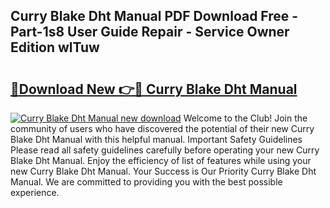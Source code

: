 ## Curry Blake Dht Manual PDF Download Free - Part-1s8 User Guide Repair - Service Owner Edition wlTuw

# <h2><a href="http://bc3189.oget.top/?id=Curry+Blake+Dht+Manual">🔗Download New 👉🔴 Curry Blake Dht Manual</a></h2>

[![Curry Blake Dht Manual new download](https://i.imgur.com/5g1atiW.png)](http://bc3189.oget.top/?id=Curry+Blake+Dht+Manual)
Welcome to the Club! Join the community of users who have discovered the potential of their new Curry Blake Dht Manual with this helpful manual. Important Safety Guidelines Please read all safety guidelines carefully before operating your new Curry Blake Dht Manual. Enjoy the efficiency of list of features while using your new Curry Blake Dht Manual. Your Success is Our Priority Curry Blake Dht Manual. We are committed to providing you with the best possible experience.
